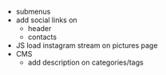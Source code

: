 - submenus
- add social links on
  - header
  - contacts
- JS load instagram stream on pictures page
- CMS
  - add description on categories/tags
